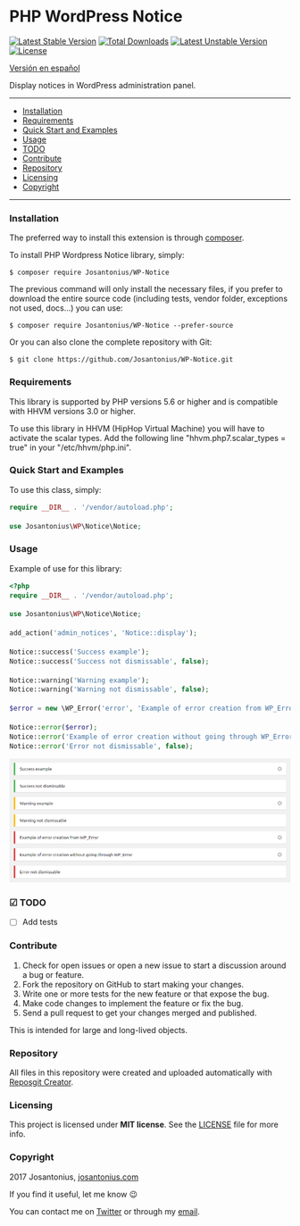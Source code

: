 # PHP WordPress Notice

[![Latest Stable Version](https://poser.pugx.org/josantonius/wp-notice/v/stable)](https://packagist.org/packages/josantonius/wp-notice) [![Total Downloads](https://poser.pugx.org/josantonius/wp-notice/downloads)](https://packagist.org/packages/josantonius/wp-notice) [![Latest Unstable Version](https://poser.pugx.org/josantonius/wp-notice/v/unstable)](https://packagist.org/packages/josantonius/wp-notice) [![License](https://poser.pugx.org/josantonius/wp-notice/license)](https://packagist.org/packages/josantonius/wp-notice)

[Versión en español](README-ES.md)

Display notices in WordPress administration panel.

---

- [Installation](#installation)
- [Requirements](#requirements)
- [Quick Start and Examples](#quick-start-and-examples)
- [Usage](#usage)
- [TODO](#todo)
- [Contribute](#contribute)
- [Repository](#repository)
- [Licensing](#licensing)
- [Copyright](#copyright)

---

### Installation

The preferred way to install this extension is through [composer](http://getcomposer.org/download/).

To install PHP Wordpress Notice library, simply:

    $ composer require Josantonius/WP-Notice

The previous command will only install the necessary files, if you prefer to download the entire source code (including tests, vendor folder, exceptions not used, docs...) you can use:

    $ composer require Josantonius/WP-Notice --prefer-source

Or you can also clone the complete repository with Git:

	$ git clone https://github.com/Josantonius/WP-Notice.git
	
### Requirements

This library is supported by PHP versions 5.6 or higher and is compatible with HHVM versions 3.0 or higher.

To use this library in HHVM (HipHop Virtual Machine) you will have to activate the scalar types. Add the following line "hhvm.php7.scalar_types = true" in your "/etc/hhvm/php.ini".

### Quick Start and Examples

To use this class, simply:

```php
require __DIR__ . '/vendor/autoload.php';

use Josantonius\WP\Notice\Notice;
```
### Usage

Example of use for this library:

```php
<?php
require __DIR__ . '/vendor/autoload.php';

use Josantonius\WP\Notice\Notice;

add_action('admin_notices', 'Notice::display');

Notice::success('Success example');
Notice::success('Success not dismissable', false);

Notice::warning('Warning example');
Notice::warning('Warning not dismissable', false);

$error = new \WP_Error('error', 'Example of error creation from WP_Error');

Notice::error($error);
Notice::error('Example of error creation without going through WP_Error');
Notice::error('Error not dismissable', false);
```

![image](resources/images/english-notices.png)

### ☑ TODO

- [ ] Add tests

### Contribute
1. Check for open issues or open a new issue to start a discussion around a bug or feature.
1. Fork the repository on GitHub to start making your changes.
1. Write one or more tests for the new feature or that expose the bug.
1. Make code changes to implement the feature or fix the bug.
1. Send a pull request to get your changes merged and published.

This is intended for large and long-lived objects.

### Repository

All files in this repository were created and uploaded automatically with [Reposgit Creator](https://github.com/Josantonius/BASH-Reposgit).

### Licensing

This project is licensed under **MIT license**. See the [LICENSE](LICENSE) file for more info.

### Copyright

2017 Josantonius, [josantonius.com](https://josantonius.com/)

If you find it useful, let me know :wink:

You can contact me on [Twitter](https://twitter.com/Josantonius) or through my [email](mailto:hello@josantonius.com).
